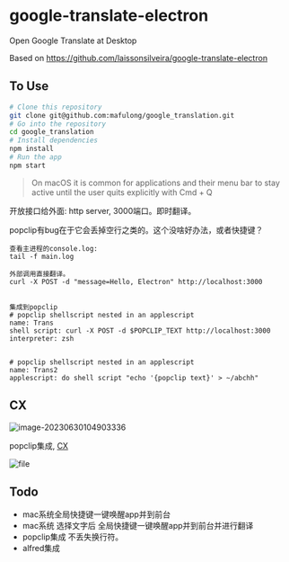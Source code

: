# google-translate-electron

Open Google Translate at Desktop

Based on https://github.com/laissonsilveira/google-translate-electron

## To Use

```bash
# Clone this repository
git clone git@github.com:mafulong/google_translation.git
# Go into the repository
cd google_translation
# Install dependencies
npm install
# Run the app
npm start
```

> On macOS it is common for applications and their menu bar to stay active until the user quits explicitly with Cmd + Q

开放接口给外面: http server, 3000端口。即时翻译。



popclip有bug在于它会丢掉空行之类的。这个没啥好办法，或者快捷键？


```
查看主进程的console.log:
tail -f main.log

外部调用直接翻译。
curl -X POST -d "message=Hello, Electron" http://localhost:3000


集成到popclip
# popclip shellscript nested in an applescript 
name: Trans
shell script: curl -X POST -d $POPCLIP_TEXT http://localhost:3000
interpreter: zsh


# popclip shellscript nested in an applescript 
name: Trans2
applescript: do shell script "echo '{popclip text}' > ~/abchh"
```





## CX

![image-20230630104903336](https://cdn.jsdelivr.net/gh/mafulong/mdPic@vv8/v8/202306301049621.png)



popclip集成, [CX](https://cdn.jsdelivr.net/gh/mafulong/mdPic@vv8/v8/202306301120951.gif)



![file](https://cdn.jsdelivr.net/gh/mafulong/mdPic@vv8/v8/202306301126598.gif)

## Todo

- mac系统全局快捷键一键唤醒app并到前台
- mac系统 选择文字后 全局快捷键一键唤醒app并到前台并进行翻译
- popclip集成 不丢失换行符。
- alfred集成